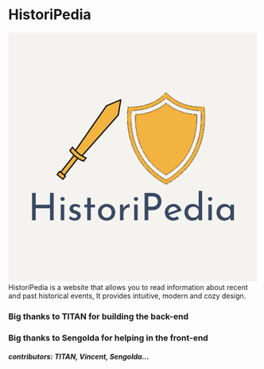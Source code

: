 # HistoriPedia
<img src="HistoriPedia.png"> 
HistoriPedia is a website that allows you to read information about recent and past historical events, It provides intuitive, modern and cozy design.
<br>
<h3> Big thanks to TITAN for building the back-end</h3>
<h3> Big thanks to Sengolda for helping in the front-end </h3>
<h5> contributors: TITAN, Vincent, Sengolda... </h5>
